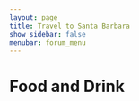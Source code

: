 ```yaml
---
layout: page
title: Travel to Santa Barbara
show_sidebar: false
menubar: forum_menu
---
```


# Food and Drink

